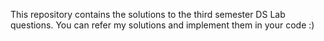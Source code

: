 This repository contains the solutions to the third semester DS Lab questions.
You can refer my solutions and implement them in your code :)
